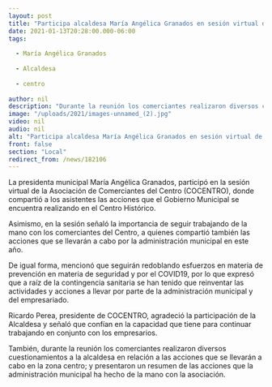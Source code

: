 ```yaml
---
layout: post
title: "Participa alcaldesa María Angélica Granados en sesión virtual de COCENTRO"
date: 2021-01-13T20:28:00.000-06:00
tags:
  
  - María Angélica Granados
  
  - Alcaldesa
  
  - centro
  
author: nil
description: "Durante la reunión los comerciantes realizaron diversos cuestionamientos a la alcaldesa en relación a las acciones que se llevarán a cabo en la zona centro"
image: "/uploads/2021/images-unnamed_(2).jpg"
video: nil
audio: nil
alt: "Participa alcaldesa María Angélica Granados en sesión virtual de COCENTRO"
front: false
section: "Local"
redirect_from: /news/182106
---
```


La presidenta municipal María Angélica Granados, participó en la sesión virtual de la Asociación de Comerciantes del Centro (COCENTRO), donde compartió a los asistentes las acciones que el Gobierno Municipal se encuentra realizando en el Centro Histórico.

Asimismo, en la sesión señaló la importancia de seguir trabajando de la mano con los comerciantes del Centro, a quienes compartió también las acciones que se llevarán a cabo por la administración municipal en este año.

De igual forma, mencionó que seguirán redoblando esfuerzos en materia de prevención en materia de seguridad y por el COVID19, por lo que expresó que a raíz de la contingencia sanitaria se han tenido que reinventar las actividades y acciones a llevar por parte de la administración municipal y del empresariado.

Ricardo Perea, presidente de COCENTRO, agradeció la participación de la Alcaldesa y señaló que confían en la capacidad que tiene para continuar trabajando en conjunto con los empresarios.

También, durante la reunión los comerciantes realizaron diversos cuestionamientos a la alcaldesa en relación a las acciones que se llevarán a cabo en la zona centro; y presentaron un resumen de las acciones que la administración municipal ha hecho de la mano con la asociación.